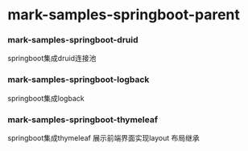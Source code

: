 # mark-samples-springboot-parent

### mark-samples-springboot-druid 
springboot集成druid连接池

### mark-samples-springboot-logback 
springboot集成logback

### mark-samples-springboot-thymeleaf 
springboot集成thymeleaf 展示前端界面实现layout 布局继承
